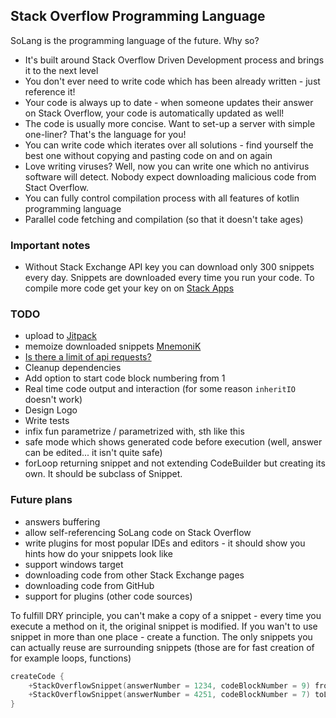 Stack Overflow Programming Language
---

SoLang is the programming language of the future. Why so?
 - It's built around Stack Overflow Driven Development process and brings it to the next level
 - You don't ever need to write code which has been already written - just reference it!
 - Your code is always up to date - when someone updates their answer on Stack Overflow, your code is automatically updated as well!
 - The code is usually more concise. Want to set-up a server with simple one-liner? That's the language for you!
 - You can write code which iterates over all solutions - find yourself the best one without copying and pasting code on and on again
 - Love writing viruses? Well, now you can write one which no antivirus software will detect. Nobody expect downloading malicious code from Stact Overflow.
 - You can fully control compilation process with all features of kotlin programming language
 - Parallel code fetching and compilation (so that it doesn't take ages)
 
### Important notes
 - Without Stack Exchange API key you can download only 300 snippets every day. Snippets are downloaded every time you run your code. To compile more code get your key on on [Stack Apps](http://stackapps.com/apps/oauth/register)

### TODO
 - upload to [Jitpack](https://jitpack.io/)
 - memoize downloaded snippets [MnemoniK](https://github.com/aballano/MnemoniK)
 - [Is there a limit of api requests?](https://stackapps.com/questions/3055/is-there-a-limit-of-api-requests)
 - Cleanup dependencies
 - Add option to start code block numbering from 1
 - Real time code output and interaction (for some reason `inheritIO` doesn't work)
 - Design Logo
 - Write tests
 - infix fun parametrize / parametrized with, sth like this
 - safe mode which shows generated code before execution (well, answer can be edited... it isn't quite safe)
 - forLoop returning snippet and not extending CodeBuilder but creating its own. It should be subclass of Snippet.
 
### Future plans
 - answers buffering
 - allow self-referencing SoLang code on Stack Overflow
 - write plugins for most popular IDEs and editors - it should show you hints how do your snippets look like
 - support windows target
 - downloading code from other Stack Exchange pages
 - downloading code from GitHub
 - support for plugins (other code sources)


To fulfill DRY principle, you can't make a copy of a snippet - every time you execute a method on it, the original snippet is modified.
If you wan't to use snippet in more than one place - create a function. The only snippets you can actually reuse are surrounding snippets (those are for fast creation of for example loops, functions)



```kotlin
createCode {
    +StackOverflowSnippet(answerNumber = 1234, codeBlockNumber = 9) fromLine 30 toLine 35
    +StackOverflowSnippet(answerNumber = 4251, codeBlockNumber = 7) toLine 3
}
```
